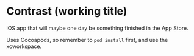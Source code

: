 # Contrast (working title)

iOS app that will maybe one day be something finished in the App Store.

Uses Cocoapods, so remember to `pod install` first, and use the xcworkspace.
